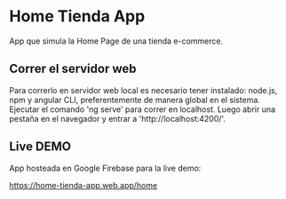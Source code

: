 # Home Tienda App

App que simula la Home Page de una tienda e-commerce.

## Correr el servidor web

Para correrlo en servidor web local es necesario tener instalado: node.js, npm y angular CLI, preferentemente de manera global en el sistema.
Ejecutar el comando 'ng serve' para correr en localhost. Luego abrir una pestaña en el navegador y entrar a 'http://localhost:4200/'.

## Live DEMO

App hosteada en Google Firebase para la live demo:

https://home-tienda-app.web.app/home
